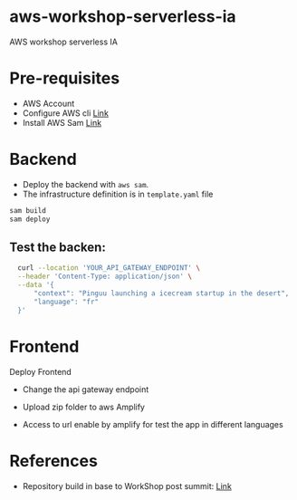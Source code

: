 # aws-workshop-serverless-ia
AWS workshop serverless IA

# Pre-requisites

- AWS Account
- Configure AWS cli [Link](https://gist.github.com/olcortesb/a471797eb1d45c54ad51d920b78aa664)
- Install AWS Sam [Link](https://docs.aws.amazon.com/serverless-application-model/latest/developerguide/install-sam-cli.html)

# Backend

- Deploy the backend with `aws sam`.
- The infrastructure definition is in `template.yaml` file


```bash
sam build
sam deploy
```

## Test the backen:

```bash
  curl --location 'YOUR_API_GATEWAY_ENDPOINT' \
  --header 'Content-Type: application/json' \
  --data '{
      "context": "Pinguu launching a icecream startup in the desert",
      "language": "fr"
  }'

```

# Frontend

Deploy Frontend

- Change the api gateway endpoint

- Upload zip folder to  aws Amplify

- Access to url enable by amplify for test the app in different languages

# References
- Repository build in base to WorkShop post summit: [Link](https://aws-experience.com/emea/iberia/e/e9354/post-aws-summit-madrid-workshops---serverless-track)